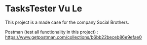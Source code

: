 # TasksTester Vu Le

This project is a made case for the company Social Brothers. 

Postman (test all functionality in this project) : https://www.getpostman.com/collections/b6bb22beceb86e9efae0

